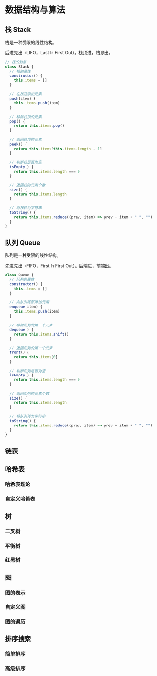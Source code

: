 # 数据结构与算法

## 栈 Stack

栈是一种受限的线性结构。

后进先出（LIFO，Last In First Out）。栈顶进，栈顶出。

```js
// 栈的封装
class Stack {
  // 栈的属性
  constructor() {
    this.items = []
  }
  
  // 在栈顶添加元素
  push(item) {
    this.items.push(item)
  }
  
  // 移除栈顶的元素
  pop() {
    return this.items.pop()
  }
  
  // 返回栈顶的元素
  peek() {
    return this.items[this.items.length - 1]
  }
  
  // 判断栈是否为空
  isEmpty() {
    return this.items.length === 0
  }
  
  // 返回栈的元素个数
  size() {
    return this.items.length
  }
  
  // 将栈转为字符串
  toString() {
    return this.items.reduce((prev, item) => prev + item + " ", "")
  }
}
```





## 队列 Queue

队列是一种受限的线性结构。

先进先出（FIFO，First In First Out）。后端进，前端出。

```js
class Queue {
  // 队列的属性
  constructor() {
    this.items = []
  }
  
  // 向队列尾部添加元素
  enqueue(item) {
    this.items.push(item)
  }
  
  // 移除队列的第一个元素
  dequeue() {
    return this.items.shift()
  }
  
  // 返回队列的第一个元素
  front() {
    return this.items[0]
  }
  
  // 判断队列是否为空
  isEmpty() {
    return this.items.length === 0
  }
  
  // 返回队列的元素个数
  size() {
    return this.items.length
  }
  
  // 将队列转为字符串
  toString() {
    return this.items.reduce((prev, item) => prev + item + " ", "")
  }
}
```

## 链表



## 哈希表

### 哈希表理论



### 自定义哈希表



## 树

### 二叉树



### 平衡树



### 红黑树



## 图

### 图的表示



### 自定义图



### 图的遍历



## 排序搜索

### 简单排序



### 高级排序

